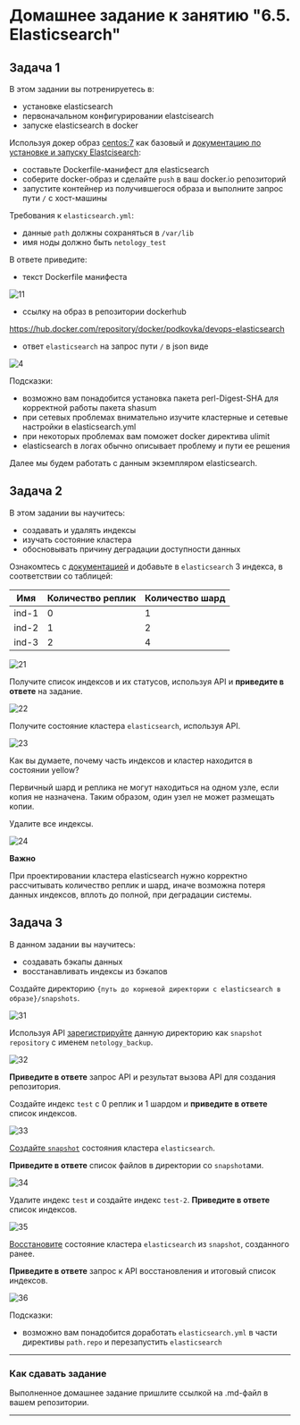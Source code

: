 # Домашнее задание к занятию "6.5. Elasticsearch"

## Задача 1

В этом задании вы потренируетесь в:
- установке elasticsearch
- первоначальном конфигурировании elastcisearch
- запуске elasticsearch в docker

Используя докер образ [centos:7](https://hub.docker.com/_/centos) как базовый и 
[документацию по установке и запуску Elastcisearch](https://www.elastic.co/guide/en/elasticsearch/reference/current/targz.html):

- составьте Dockerfile-манифест для elasticsearch
- соберите docker-образ и сделайте `push` в ваш docker.io репозиторий
- запустите контейнер из получившегося образа и выполните запрос пути `/` c хост-машины

Требования к `elasticsearch.yml`:
- данные `path` должны сохраняться в `/var/lib`
- имя ноды должно быть `netology_test`

В ответе приведите:
- текст Dockerfile манифеста

![11](https://user-images.githubusercontent.com/57503209/186512050-a54eb212-261d-4e7a-b1c4-f2a71ab166d4.jpg)

- ссылку на образ в репозитории dockerhub

https://hub.docker.com/repository/docker/podkovka/devops-elasticsearch

- ответ `elasticsearch` на запрос пути `/` в json виде

![4](https://user-images.githubusercontent.com/57503209/186512219-26a32ed9-3820-4158-af1e-e335ce05d38a.jpg)

Подсказки:
- возможно вам понадобится установка пакета perl-Digest-SHA для корректной работы пакета shasum
- при сетевых проблемах внимательно изучите кластерные и сетевые настройки в elasticsearch.yml
- при некоторых проблемах вам поможет docker директива ulimit
- elasticsearch в логах обычно описывает проблему и пути ее решения

Далее мы будем работать с данным экземпляром elasticsearch.

## Задача 2

В этом задании вы научитесь:
- создавать и удалять индексы
- изучать состояние кластера
- обосновывать причину деградации доступности данных

Ознакомтесь с [документацией](https://www.elastic.co/guide/en/elasticsearch/reference/current/indices-create-index.html) 
и добавьте в `elasticsearch` 3 индекса, в соответствии со таблицей:

| Имя | Количество реплик | Количество шард |
|-----|-------------------|-----------------|
| ind-1| 0 | 1 |
| ind-2 | 1 | 2 |
| ind-3 | 2 | 4 |

![21](https://user-images.githubusercontent.com/57503209/186513674-01a46ffe-b30e-483d-922e-cfffadf11409.jpg)

Получите список индексов и их статусов, используя API и **приведите в ответе** на задание.

![22](https://user-images.githubusercontent.com/57503209/186513691-370865b6-ed03-4899-8723-a8541138b8c9.jpg)

Получите состояние кластера `elasticsearch`, используя API.

![23](https://user-images.githubusercontent.com/57503209/186513709-89feadc6-f49f-4fa5-b297-f9549e4e6a05.jpg)

Как вы думаете, почему часть индексов и кластер находится в состоянии yellow?

Первичный шард и реплика не могут находиться на одном узле, если копия не назначена. Таким образом, один узел не может размещать копии.

Удалите все индексы.

![24](https://user-images.githubusercontent.com/57503209/186513744-f5ff6c81-8ca2-449e-b496-4dc7fd98829e.jpg)

**Важно**

При проектировании кластера elasticsearch нужно корректно рассчитывать количество реплик и шард,
иначе возможна потеря данных индексов, вплоть до полной, при деградации системы.

## Задача 3

В данном задании вы научитесь:
- создавать бэкапы данных
- восстанавливать индексы из бэкапов

Создайте директорию `{путь до корневой директории с elasticsearch в образе}/snapshots`.

![31](https://user-images.githubusercontent.com/57503209/186514446-e815be25-6fc7-473c-a0e0-ade6a113d285.jpg)

Используя API [зарегистрируйте](https://www.elastic.co/guide/en/elasticsearch/reference/current/snapshots-register-repository.html#snapshots-register-repository) 
данную директорию как `snapshot repository` c именем `netology_backup`.

![32](https://user-images.githubusercontent.com/57503209/186514521-39618feb-ac2e-460b-9d68-ba1bb835a29b.jpg)

**Приведите в ответе** запрос API и результат вызова API для создания репозитория.

Создайте индекс `test` с 0 реплик и 1 шардом и **приведите в ответе** список индексов.

![33](https://user-images.githubusercontent.com/57503209/186515267-0887fdab-2167-4602-96db-5f098fc623a4.jpg)

[Создайте `snapshot`](https://www.elastic.co/guide/en/elasticsearch/reference/current/snapshots-take-snapshot.html) 
состояния кластера `elasticsearch`.

**Приведите в ответе** список файлов в директории со `snapshot`ами.

![34](https://user-images.githubusercontent.com/57503209/186516034-eb8137be-1100-4d2a-916d-514601001c13.jpg)

Удалите индекс `test` и создайте индекс `test-2`. **Приведите в ответе** список индексов.

![35](https://user-images.githubusercontent.com/57503209/186516780-71bdff0e-090e-4089-ab04-a4a772136cc1.jpg)

[Восстановите](https://www.elastic.co/guide/en/elasticsearch/reference/current/snapshots-restore-snapshot.html) состояние
кластера `elasticsearch` из `snapshot`, созданного ранее. 

**Приведите в ответе** запрос к API восстановления и итоговый список индексов.

![36](https://user-images.githubusercontent.com/57503209/186516773-213ac4ad-a8d7-46e4-b331-9f48a2b0c18e.jpg)

Подсказки:
- возможно вам понадобится доработать `elasticsearch.yml` в части директивы `path.repo` и перезапустить `elasticsearch`

---

### Как cдавать задание

Выполненное домашнее задание пришлите ссылкой на .md-файл в вашем репозитории.

---
